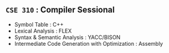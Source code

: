 ## **`CSE 310` : Compiler Sessional**

- Symbol Table : C++
- Lexical Analysis : FLEX
- Syntax & Semantic Analysis : YACC/BISON
- Intermediate Code Generation with Optimization : Assembly
